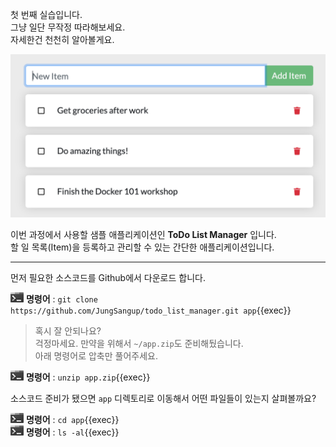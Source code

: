 
첫 번째 실습입니다.  
그냥 일단 무작정 따라해보세요.  
자세한건 천천히 알아볼게요.  

![](./assets/todo-list-sample1.png)

이번 과정에서 사용할 샘플 애플리케이션인 **ToDo List Manager** 입니다.  
할 일 목록(Item)을 등록하고 관리할 수 있는 간단한 애플리케이션입니다.

---

먼저 필요한 소스코드를 Github에서 다운로드 합니다.  

![](./assets/handson.png) **명령어** : `git clone https://github.com/JungSangup/todo_list_manager.git app`{{exec}}

> 혹시 잘 안되나요?  
> 걱정마세요. 만약을 위해서 `~/app.zip`도 준비해뒀습니다.  
> 아래 명령어로 압축만 풀어주세요.  

![](./assets/handson.png) **명령어** : `unzip app.zip`{{exec}}

소스코드 준비가 됐으면 `app` 디렉토리로 이동해서 어떤 파일들이 있는지 살펴볼까요?

![](./assets/handson.png) **명령어** : `cd app`{{exec}}  
![](./assets/handson.png) **명령어** : `ls -al`{{exec}}